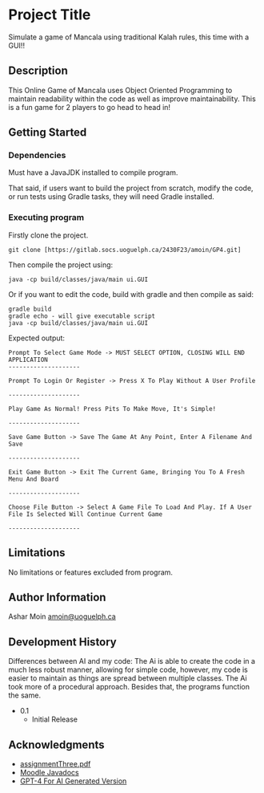 # Project Title

Simulate a game of Mancala using traditional Kalah rules, this time with a GUI!!

## Description

This Online Game of Mancala uses Object Oriented Programming to maintain readability within the code as well as 
improve maintainability. This is a fun game for 2 players to go head to head in!

## Getting Started

### Dependencies

Must have a JavaJDK installed to compile program. 

That said, if users want to build the project from scratch, modify the code, or run tests using Gradle tasks, they will need Gradle installed.

### Executing program

Firstly clone the project.
```
git clone [https://gitlab.socs.uoguelph.ca/2430F23/amoin/GP4.git]
```
Then compile the project using:
```
java -cp build/classes/java/main ui.GUI
```
Or if you want to edit the code, build with gradle and then compile as said: 
```
gradle build
gradle echo - will give executable script
java -cp build/classes/java/main ui.GUI
```
Expected output:
```
Prompt To Select Game Mode -> MUST SELECT OPTION, CLOSING WILL END APPLICATION
--------------------

Prompt To Login Or Register -> Press X To Play Without A User Profile

--------------------

Play Game As Normal! Press Pits To Make Move, It's Simple!

--------------------

Save Game Button -> Save The Game At Any Point, Enter A Filename And Save

--------------------

Exit Game Button -> Exit The Current Game, Bringing You To A Fresh Menu And Board

--------------------

Choose File Button -> Select A Game File To Load And Play. If A User File Is Selected Will Continue Current Game

--------------------

```
## Limitations

No limitations or features excluded from program.

## Author Information

Ashar Moin
amoin@uoguelph.ca

## Development History

Differences between AI and my code:
The Ai is able to create the code in a much less robust manner, allowing for simple code, however, my code is easier to maintain as things are spread between multiple classes. The Ai took more of a procedural approach. Besides that, the programs function the same. 

* 0.1
    * Initial Release

## Acknowledgments

* [assignmentThree.pdf](https://moodle.socs.uoguelph.ca/pluginfile.php/67802/mod_assign/introattachment/0/assignmentThree.pdf?forcedownload=1)
* [Moodle Javadocs](https://moodle.socs.uoguelph.ca/pluginfile.php/67801/mod_assign/intro/javadocs.zip)
* [GPT-4 For AI Generated Version](https://chat.openai.com/)



